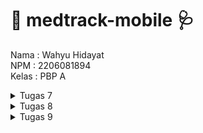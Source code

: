 # 💊 medtrack-mobile 🩺 #


Nama : Wahyu Hidayat <br>
NPM : 2206081894 <br>
Kelas : PBP A 


<details>
<summary>Tugas 7</summary>
<br>

# Tugas 7

## Contents ## 
- [Apa perbedaan utama antara stateless dan stateful widget dalam konteks pengembangan aplikasi Flutter?](#tugas-7-1) 
- [Sebutkan seluruh widget yang kamu gunakan untuk menyelesaikan tugas ini dan jelaskan fungsinya masing-masing](#tugas-7-2)
- [Jelaskan bagaimana cara kamu mengimplementasikan checklist di atas secara step-by-step](#tugas-7-3)
- [Bonus: Mengimplementasikan warna-warna yang berbeda untuk setiap tombol (Lihat Item, Tambah Item, dan Logout)](#tugas-7-4)

## <span id="tugas-7-1">Apa perbedaan utama antara stateless dan stateful widget dalam konteks pengembangan aplikasi Flutter?
Dalam Flutter, widget adalah elemen dasar antarmuka pengguna. Setiap widget adalah bagian dari deklaratif UI dan bisa jadi merupakan sebuah tombol, teks, layout, dan lain-lain. Flutter memiliki dua jenis widget utama yang menangani state: Stateless dan Stateful.

### Stateless Widget
Sebuah `StatelessWidget` adalah widget yang tidak memerlukan state. Artinya, tidak ada data yang diharapkan untuk berubah selama siklus hidup widget. Stateless widget tidak dapat di-rebuild dengan data baru karena tidak memiliki kemampuan untuk mengubah internal state mereka. Mereka di-render sekali berdasarkan informasi yang mereka terima dari konstruktor mereka dan tidak berubah sepanjang waktu.

Contoh Stateless Widget:
- Icon
- Text
- FlatButton

Karakteristik utama dari StatelessWidget:
- Tidak memiliki state internal yang bisa berubah.
- Tidak memiliki metode `setState()`.
- Dibangun sekali dan tidak di-update kecuali parent widget-nya membuat ulang widget tersebut dengan data baru.
- Lebih sederhana dan membutuhkan lebih sedikit resource dibandingkan dengan Stateful Widget.

### Stateful Widget
Sebuah `StatefulWidget` adalah widget yang bisa mengelola state. Stateful widget bisa berubah selama waktu berjalan, biasanya diakibatkan oleh event yang dilakukan oleh pengguna atau data yang berubah dari sumber eksternal. Mereka bisa di-rebuild ketika data mereka berubah menggunakan metode `setState()`, yang memicu proses build pada widget tersebut sehingga UI bisa di-update.

Contoh Stateful Widget:
- Checkbox
- Slider
- Form

Karakteristik utama dari StatefulWidget:
- Mempunyai state yang bisa berubah selama waktu aplikasi berjalan.
- Mempunyai metode `setState()` yang digunakan untuk mengubah state dan memicu proses build ulang untuk widget.
- Dapat mempertahankan state ketika di-build ulang, misalnya, selama animasi atau ketika pengguna memasukkan data ke dalam form.
- Lebih kompleks karena harus mengelola state dan siklus hidup dari state tersebut.

`StatelessWidget` sering digunakan untuk layout dan komponen statis dalam aplikasi, sementara `StatefulWidget` digunakan untuk UI yang harus merespons terhadap perubahan data atau interaksi pengguna, seperti pemasukan teks, pengguliran halaman, atau animasi.

## <span id="tugas-7-2">Sebutkan seluruh widget yang kamu gunakan untuk menyelesaikan tugas ini dan jelaskan fungsinya masing-masing.
### `main.dart`:
1. **MaterialApp**: Menyediakan kerangka dasar aplikasi yang menggunakan Material Design termasuk navigasi dan styling.

2. **Scaffold**: Struktur dasar layar yang memiliki app bar, body, dan elemen antarmuka lainnya untuk desain Material.

3. **AppBar**: Bar di bagian atas layar yang bisa berisi judul dan aksi.

4. **Text**: Menampilkan teks dengan gaya tertentu.

5. **ThemeData**: Mengatur tema visual untuk aplikasi, termasuk warna dan typography.

6. **ColorScheme**: Menetapkan skema warna untuk tema.

7. **MyHomePage**: Halaman utama yang ditampilkan ketika aplikasi dijalankan.

### `menu.dart`:

1. **MyHomePage**: Halaman awal yang menyajikan konten utama.

3. **ShopCard**: Menampilkan kartu untuk tiap item toko.

4. **GridView**: Mengatur widget dalam format grid yang dapat di-scroll.

5. **InkWell**: Membuat area di sekitar widget yang bereaksi saat disentuh.

6. **Column**: Mengatur widget dalam susunan vertikal.

7. **Padding**: Menambahkan ruang di sekeliling widget.

8. **Icon**: Menampilkan ikon.

9. **SnackBar**: Menunjukkan pesan singkat di bawah layar.

10. **ScaffoldMessenger**: Untuk menampilkan SnackBar.

11. **Material**: Widget yang mengikuti Material Design, sering digunakan bersama InkWell untuk efek visual.

## <span id="tugas-7-3">Jelaskan bagaimana cara kamu mengimplementasikan checklist di atas secara step-by-step (bukan hanya sekadar mengikuti tutorial)
1. Saya membuat _repository_ di GitHub dan direktori lokal baru bernama `medtrack-mobile`, setelah itu saya melakukan `git init` untuk menghubungkan _repository_ di GitHub dengan direktori lokal.
2. Pada direktori lokal, saya menjalankan instruksi `flutter create medtrack` untuk membentuk file flutter.
3. Buat file baru bernama `menu.dart` di direktori `lib`.
4. Pindahkan class `MyHomePage` dan `_MyHomePageState` dari `main.dart` ke `menu.dart` dan tambahkan import `import 'package:medtrack/menu.dart';` pada `main.dart`.
5. Pada `main.dart` modifikasi kode `MyHomePage(title: 'Flutter Demo Home Page')` menjadi `MyHomePage()`.
6. Ubah sifat widget halaman dari stateful menjadi stateless dengan memodifikasi semua kode di `menu.dart` sehingga isi dari `menu.dart` hanya seperti berikut:
    ```dash
    class MyHomePage extends StatelessWidget {
        MyHomePage({Key? key}) : super(key: key);

        @override
        Widget build(BuildContext context) {
            return Scaffold(
            );
        }
    }
    ```
6. Tambahkan kode berikut pada `menu.dart` untuk _define_ tipe list
    ```dart
    class ShopItem {
        final String name;
        final IconData icon;

        ShopItem(this.name, this.icon);
    }
    ```
7. Tambahkan kode berikut di bawah kode `MyHomePage({Key? key}) : super(key: key);`
    ```dart
    final List<ShopItem> items = [
        ShopItem("Lihat Item", Icons.checklist),
        ShopItem("Tambah Item", Icons.add_shopping_cart),
        ShopItem("Logout", Icons.logout),
    ];
    ```
8. Tambahkan kode berikut di dalam __Widget__ build
    ```dart
    return Scaffold(
      appBar: AppBar(
        title: const Text(
          'Medtrack',
        ),
      ),
      body: SingleChildScrollView(
        // Widget wrapper yang dapat discroll
        child: Padding(
          padding: const EdgeInsets.all(10.0), // Set padding dari halaman
          child: Column(
            // Widget untuk menampilkan children secara vertikal
            children: <Widget>[
              const Padding(
                padding: EdgeInsets.only(top: 10.0, bottom: 10.0),
                // Widget Text untuk menampilkan tulisan dengan alignment center dan style yang sesuai
                child: Text(
                  'Medtrack', // Text yang menandakan toko
                  textAlign: TextAlign.center,
                  style: TextStyle(
                    fontSize: 30,
                    fontWeight: FontWeight.bold,
                  ),
                ),
              ),
              // Grid layout
              GridView.count(
                // Container pada card kita.
                primary: true,
                padding: const EdgeInsets.all(20),
                crossAxisSpacing: 10,
                mainAxisSpacing: 10,
                crossAxisCount: 3,
                shrinkWrap: true,
                children: items.map((ShopItem item) {
                  // Iterasi untuk setiap item
                  return ShopCard(item);
                }).toList(),
              ),
            ],
          ),
        ),
      ),
    );
    ```
9. Buat _widget stateless_ baru untuk menampilkan _card_
    ```dart
    class ShopCard extends StatelessWidget {
        final ShopItem item;

        const ShopCard(this.item, {super.key}); // Constructor

        @override
        Widget build(BuildContext context) {
            return Material(
            color: Colors.indigo,
            child: InkWell(
                // Area responsive terhadap sentuhan
                onTap: () {
                // Memunculkan SnackBar ketika diklik
                ScaffoldMessenger.of(context)
                    ..hideCurrentSnackBar()
                    ..showSnackBar(SnackBar(
                        content: Text("Kamu telah menekan tombol ${item.name}!")));
                },
                child: Container(
                // Container untuk menyimpan Icon dan Text
                padding: const EdgeInsets.all(8),
                child: Center(
                    child: Column(
                    mainAxisAlignment: MainAxisAlignment.center,
                    children: [
                        Icon(
                        item.icon,
                        color: Colors.white,
                        size: 30.0,
                        ),
                        const Padding(padding: EdgeInsets.all(3)),
                        Text(
                        item.name,
                        textAlign: TextAlign.center,
                        style: const TextStyle(color: Colors.white),
                        ),
                    ],
                    ),
                ),
                ),
            ),
            );
        }
    }
    ```

## <span id="tugas-7-4">Bonus: Mengimplementasikan warna-warna yang berbeda untuk setiap tombol (Lihat Item, Tambah Item, dan Logout)
1. Modifikasi _class_ `ShopItem` untuk menambahkan properti `color`
    ```dart
    class ShopItem {
        final String name;
        final IconData icon;
        final Color color; 

        ShopItem(this.name, this.icon, this.color); 
    }
    ```
2. Perbarui list item di `MyHomePage` untuk menambahkan warna untuk setiap item menjadi berikut
    ```dart
    final List<ShopItem> items = [
      ShopItem("Lihat Item", Icons.checklist, Colors.blueGrey),
      ShopItem("Tambah Item", Icons.add_shopping_cart, Colors.amber),
      ShopItem("Logout", Icons.logout, Colors.red),
    ];
    ```
    Sehingga tampilannya menjadi seperti ini:

    ![bonus-screenshot](https://github.com/wahyuhiddayat/medtrack-mobile/blob/main/images/bonus-7-screenshot.png)

3. Ganti kode `color: Colors.indigo,` pada widget _build_ di _class_ `ShopCard` menjadi `color: item.color,` agar menggunakan warna dari tiap item. 
</details>

<details>
<summary>Tugas 8</summary>

# Tugas 8

## Contents ## 
- [Jelaskan perbedaan antara `Navigator.push()` dan `Navigator.pushReplacement()`, disertai dengan contoh mengenai penggunaan kedua metode tersebut yang tepat!](#tugas-8-1) 
- [Jelaskan masing-masing layout widget pada Flutter dan konteks penggunaannya masing-masing!](#tugas-8-2)
- [Sebutkan apa saja elemen input pada form yang kamu pakai pada tugas kali ini dan jelaskan mengapa kamu menggunakan elemen input tersebut!](#tugas-8-3)
- [Bagaimana penerapan clean architecture pada aplikasi Flutter?](#tugas-8-4)
- [Jelaskan bagaimana cara kamu mengimplementasikan checklist di atas secara step-by-step! (bukan hanya sekadar mengikuti tutorial)](#tugas-8-5)
- [Bonus](#tugas-8-6)

## <span id="tugas-8-1">Jelaskan perbedaan antara Navigator.push() dan Navigator.pushReplacement(), disertai dengan contoh mengenai penggunaan kedua metode tersebut yang tepat!
### Navigator.push()
Navigator.push() digunakan untuk mendorong (push) halaman baru ke tumpukan navigasi. Hal ini berarti halaman baru ditambahkan ke atas tumpukan, dan pengguna dapat kembali ke halaman sebelumnya dengan menggunakan tombol kembali. Contoh penggunaannya adalah ketika aplikasi membuka detail produk dari daftar produk. Setelah melihat detail, pengguna dapat kembali ke daftar dengan menekan tombol kembali.

Contoh:
```dart
  if (item.name == "Tambah Produk") {
      Navigator.push(context,
          MaterialPageRoute(builder: (context) => const ShopFormPage()));
  }
```
### Navigator.pushReplacement()
Navigator.pushReplacement() digunakan untuk menggantikan halaman saat ini dengan halaman baru dalam tumpukan. Halaman saat ini dihapus, dan pengguna tidak akan dapat kembali ke halaman tersebut dengan tombol kembali. Contoh penggunaan metode ini adalah pada layar login yang beralih ke layar beranda setelah login berhasil. Tidak diinginkan bagi pengguna untuk kembali ke layar login dengan menekan tombol kembali setelah mereka sudah masuk.

Contoh:
```dart
  onTap: () {
        Navigator.pushReplacement(
        context,
        MaterialPageRoute(
            builder: (context) => MyHomePage(),
        ));
    },
```


## <span id="tugas-8-2">Jelaskan masing-masing layout widget pada Flutter dan konteks penggunaannya masing-masing!
1. **Container**: Widget yang digunakan untuk mengatur dekorasi, dimensi, dan posisi child widget-nya. Container dapat digunakan untuk memberi padding, margin, border, atau background color pada sebuah widget, serta untuk melakukan transformasi seperti rotasi atau skala.

2. **Row dan Column**: Widget ini digunakan untuk membuat layout linear secara horizontal (Row) atau vertikal (Column). Keduanya sering digunakan untuk menyusun serangkaian widget secara sejajar, seperti tombol dalam baris atau teks dan gambar dalam kolom.

3. **Stack**: Memungkinkan widget ditumpuk atas satu sama lain. Stack berguna untuk membuat layout di mana widget menumpuk atau menimpa, seperti badge pada ikon atau posisi absolut dalam layar.

4. **GridView**: Digunakan untuk membuat layout dalam bentuk grid. GridView sangat berguna untuk menampilkan data dalam bentuk kotak-kotak atau daftar yang scrollable, seperti galeri foto atau grid menu.

5. **ListView**: Widget yang membuat daftar scrollable. ListView cocok untuk menampilkan daftar item yang panjang dan dapat di-scroll, seperti daftar email, feed berita, atau pengaturan.

6. **Flex dan Expanded**: Flex digunakan untuk membuat layout yang fleksibel, dengan memungkinkan child widget menyesuaikan ukurannya. Expanded digunakan dalam Row atau Column untuk mengontrol bagian ruang yang diambil oleh child widget relatif terhadap widget lain di Row atau Column yang sama.

7. **Wrap**: Mirip dengan Row dan Column, tetapi Wrap akan secara otomatis memindahkan ke baris atau kolom berikutnya jika tidak ada ruang cukup. Ini sangat berguna untuk layout yang responsif, di mana ukuran layar atau orientasi dapat berubah.

8. **Padding**: Widget yang memberikan ruang kosong di sekitar child widget-nya. Padding digunakan untuk memberi jarak antara widget atau antara widget dengan batas layar.

9. **Align dan Center**: Align digunakan untuk mengatur posisi child widget di dalam parent-nya, sedangkan Center, yang merupakan subclass dari Align, digunakan untuk menengahkan widget.

10. **ConstrainedBox dan SizedBox**: Keduanya digunakan untuk memberikan batasan pada dimensi sebuah widget. ConstrainedBox memberikan batas minimum dan maksimum, sedangkan SizedBox memberikan dimensi tetap.

## <span id="tugas-8-3">Sebutkan apa saja elemen input pada form yang kamu pakai pada tugas kali ini dan jelaskan mengapa kamu menggunakan elemen input tersebut!
1. **TextFormField untuk Nama Produk (`_name`)**: Elemen ini digunakan untuk mengumpulkan informasi tentang nama produk. Penggunaan `TextFormField` memungkinkan pengguna untuk memasukkan teks, yang penting untuk mengidentifikasi produk secara unik.

2. **TextFormField untuk Harga Produk (`_price`)**: Ini digunakan untuk memasukkan harga produk. Menggunakan `TextFormField` dengan validasi untuk memastikan input adalah angka, sangat penting untuk informasi harga dalam konteks inventaris atau aplikasi jual beli.

3. **TextFormField untuk Kategori Produk (`_category`)**: Elemen ini memungkinkan pengguna untuk menentukan kategori produk, yang dapat membantu dalam mengklasifikasikan dan menyortir produk. Input teks bebas memberi fleksibilitas kepada pengguna untuk mendefinisikan kategori.

4. **TextFormField untuk Jumlah/Quantity Produk (`_amount`)**: Digunakan untuk memasukkan jumlah atau stok produk. Seperti harga, input ini harus berupa angka, yang menunjukkan jumlah unit produk yang tersedia atau dibutuhkan.

5. **TextFormField untuk Deskripsi Produk (`_description`)**: Ini memberikan ruang bagi pengguna untuk menulis deskripsi lebih lanjut tentang produk. Deskripsi membantu dalam memberikan informasi tambahan tentang produk, seperti spesifikasi, kegunaan, atau informasi lain yang relevan.

Pemilihan `TextFormField` untuk semua input ini didasarkan pada kebutuhan untuk mengumpulkan informasi tekstual dari pengguna, dengan kemampuan untuk menambahkan validasi input yang spesifik (misalnya memastikan harga dan jumlah adalah numerik) dan memudahkan interaksi pengguna dengan form. Penggunaan `TextFormField` juga memudahkan implementasi fitur seperti auto-complete, validasi input, dan manajemen state form.

## <span id="tugas-8-4">Bagaimana penerapan clean architecture pada aplikasi Flutter?
Clean architecture pada aplikasi Flutter melibatkan pemisahan kode ke dalam berbagai lapisan dengan tanggung jawab spesifik. Ini meliputi:

- **Presentation Layer**: Menyertakan kode UI dan logic yang mengontrol tampilan layar, termasuk widgets dan screens.
- **Business Logic Layer (BLL) atau Domain Layer**: Berisi business rules dan logic aplikasi, biasanya berupa plain Dart classes.
- **Data Layer**: Mengurus interaksi dengan sumber data eksternal seperti database atau API, termasuk repositories dan data sources.

Penggunaan Dependency Injection (DI) memudahkan manajemen dependencies dan pengujian. Abstraksi dan interfaces digunakan untuk memisahkan komunikasi antar lapisan. Pengujian dilakukan secara terpisah untuk setiap lapisan. Manajemen state yang efektif penting, dengan pilihan seperti `BLoC`, `Redux`, atau `Provider`. Implementasi clean architecture memudahkan dalam pemeliharaan dan pengembangan aplikasi.

## <span id="tugas-8-5">Jelaskan bagaimana cara kamu mengimplementasikan checklist di atas secara step-by-step! (bukan hanya sekadar mengikuti tutorial)

### Membuat minimal satu halaman baru pada aplikasi, yaitu halaman formulir tambah item baru dan divalidasi
1. Buat _file_ baru bernama `medtrack_form.dart` di direktori `lib`.
2. Buat _stateful widget_ bernama `ShopFormPage`
3. Tambahkan variabel untuk input yang dibutuhkan dan variabel baru bernama `_formKey` pada atribut key milik widget `Form`. 
  ```dart
  class _ShopFormPageState extends State<ShopFormPage> {
    final _formKey = GlobalKey<FormState>();
    String _name = "";
    int _amount = 0;
    String _description = "";
    int _price = 0;
    String _category = "";
    ...
  ```
4. Buat `Form` di dalam _widget_ dan tambahkan validasi untuk semua elemen input.
  ```dart
              // Name
              Padding(
                padding: const EdgeInsets.all(8.0),
                child: TextFormField(
                  decoration: InputDecoration(
                    hintText: "Name",
                    labelText: "Name",
                    border: OutlineInputBorder(
                      borderRadius: BorderRadius.circular(5.0),
                    ),
                  ),
                  onChanged: (String? value) {
                    setState(() {
                      _name = value!;
                    });
                  },
                  validator: (String? value) {
                    if (value == null || value.isEmpty) {
                      return "Name cannot be empty!";
                    }
                    return null;
                  },
                ),
              ),

              // Price
              Padding(
                padding: const EdgeInsets.all(8.0),
                child: TextFormField(
                  decoration: InputDecoration(
                    hintText: "Price",
                    labelText: "Price",
                    border: OutlineInputBorder(
                      borderRadius: BorderRadius.circular(5.0),
                    ),
                  ),
                  onChanged: (String? value) {
                    setState(() {
                      _price = int.tryParse(value!) ?? 0;
                    });
                  },
                  validator: (String? value) {
                    if (value == null || value.isEmpty) {
                      return "Price cannot be empty!";
                    }
                    if (int.tryParse(value) == null) {
                      return "Price must be a number!";
                    }
                    return null;
                  },
                ),
              ),

              // Category
              Padding(
                padding: const EdgeInsets.all(8.0),
                child: TextFormField(
                  decoration: InputDecoration(
                    hintText: "Category",
                    labelText: "Category",
                    border: OutlineInputBorder(
                      borderRadius: BorderRadius.circular(5.0),
                    ),
                  ),
                  onChanged: (String? value) {
                    setState(() {
                      _category = value!;
                    });
                  },
                  validator: (String? value) {
                    if (value == null || value.isEmpty) {
                      return "Category cannot be empty!";
                    }
                    return null;
                  },
                ),
              ),

              // Quantity (Amount)
              Padding(
                padding: const EdgeInsets.all(8.0),
                child: TextFormField(
                  decoration: InputDecoration(
                    hintText: "Quantity",
                    labelText: "Quantity",
                    border: OutlineInputBorder(
                      borderRadius: BorderRadius.circular(5.0),
                    ),
                  ),
                  onChanged: (String? value) {
                    setState(() {
                      _amount = int.tryParse(value!) ?? 0;
                    });
                  },
                  validator: (String? value) {
                    if (value == null || value.isEmpty) {
                      return "Quantity cannot be empty!";
                    }
                    if (int.tryParse(value) == null) {
                      return "Quantity must be a number!";
                    }
                    return null;
                  },
                ),
              ),

              // Description
              Padding(
                padding: const EdgeInsets.all(8.0),
                child: TextFormField(
                  decoration: InputDecoration(
                    hintText: "Description",
                    labelText: "Description",
                    border: OutlineInputBorder(
                      borderRadius: BorderRadius.circular(5.0),
                    ),
                  ),
                  onChanged: (String? value) {
                    setState(() {
                      _description = value!;
                    });
                  },
                  validator: (String? value) {
                    if (value == null || value.isEmpty) {
                      return "Description cannot be empty!";
                    }
                    return null;
                  },
                ),
              ),
  ```
5. Buat tombol `Save`

### Mengarahkan pengguna ke halaman form tambah item baru ketika menekan tombol `Tambah Item` pada halaman utama.
1. Import `medtrack_form.dart` pada file `menu.dart`
  ```dart
  import 'package:medtrack/medtrack_form.dart'; 
  ```
2. Tambahkan kode berikut pada _widget_ `ShopItem` di bawah kode `ScaffoldMessenger` yang menampilkan _snackbar_
  ```dart
  if (item.name == "Tambah Item") {
    Navigator.push(context,
      MaterialPageRoute(builder: (context) => const ShopFormPage()));
  }
  ```

### Memunculkan data sesuai isi dari formulir yang diisi dalam sebuah pop-up setelah menekan tombol Save pada halaman formulir tambah item baru.
Tambahkan fungsi `showDialog()` pada bagian `onPressed()` dan munculkan _widget_ `AlertDialog` pada fungsi tersebut. Kemudian, tambahkan juga fungsi untuk reset form.
```dart
              Align(
                alignment: Alignment.bottomCenter,
                child: Padding(
                  padding: const EdgeInsets.all(8.0),
                  child: ElevatedButton(
                    style: ButtonStyle(
                      backgroundColor: MaterialStateProperty.all(Colors.indigo),
                    ),
                    onPressed: () {
                      if (_formKey.currentState!.validate()) {
                        showDialog(
                          context: context,
                          builder: (context) {
                            return AlertDialog(
                              title: const Text('Item berhasil tersimpan'),
                              content: SingleChildScrollView(
                                child: Column(
                                  crossAxisAlignment: CrossAxisAlignment.start,
                                  children: [
                                    Text('Name: $_name'),
                                    Text('Price: $_price'),
                                    Text('Category: $_category'),
                                    Text('Amount: $_amount'),
                                    Text('Description: $_description'),
                                  ],
                                ),
                              ),
                              actions: [
                                TextButton(
                                  child: const Text('OK'),
                                  onPressed: () {
                                    Navigator.pop(context);
                                  },
                                ),
                              ],
                            );
                          },
                        );
                        _formKey.currentState!.reset();
                      }
                    },
                  ...
```

### Membuat sebuah drawer pada aplikasi
1. Buat subdirektori baru di dalam direktori `lib` bernama `widgets` lalu buat file bernama `left_drawer.dart` untuk menambahkan kode _drawer_.
2. Import halaman yang ingin dituju untuk navigasi yaitu `MyHomePage` dan `ShopFormPage`.
3. Tambahka _routing_ untuk halaman-halaman yang di-_import_.
4. Hias _drawer_.
4. Masukkan _drawer_ ke `menu.dart` untuk menampilkan _drawer_ di sana.
  ```dart
  import 'package:medtrack/widgets/left_drawer.dart'; // Impor drawer widget

  ...
  @override
  Widget build(BuildContext context) {
    return Scaffold(
      appBar: AppBar(
        title: const Text(
          'Medtrack',
        ),
      ),
      drawer:
          const LeftDrawer(), // Masukkan drawer sebagai parameter nilai drawer dari widget Scaffold
  ...
  ```
5. Lakukan _refactoring file_.

## <span id="tugas-8-6">Bonus

### Membuat sebuah halaman baru, yaitu halaman daftar item yang sudah dibuat dengan isi halamannya adalah setiap data item yang sudah pernah dibuat.
1. Membuat halaman baru bernama `medtrack_data.dart`
2. Buat class `Item`
  ```dart
  class Item {
    final String name;
    final int price;
    final String category;
    final int amount;
    final String description;

    Item(
        {required this.name,
        required this.price,
        required this.category,
        required this.amount,
        required this.description});
  }
  ```
3. Buat _widget_ `ItemListPage`
  ```dart
  class ItemListPage extends StatelessWidget {
    final List<Item> items;

    const ItemListPage({Key? key, required this.items}) : super(key: key);

    @override
    Widget build(BuildContext context) {
      return Scaffold(
        appBar: AppBar(
          title: const Text('Daftar Item'),
          backgroundColor: Colors.blueGrey,
        ),
        body: ListView.builder(
          itemCount: items.length,
          itemBuilder: (context, index) {
            final item = items[index];
            return ListTile(
              title: Text(item.name),
              subtitle: Text(
                  'Price: ${item.price}, Category: ${item.category}, Amount: ${item.amount}'),
            );
          },
        ),
      );
    }
  }
  ```
3. Buat global list untuk menyimpan semua item dengan cara berikut:
  ```dart
  List<Item> items = [];
  ```
4. Tambahkan item yang berhasil dibuat ke global list
  ```dart
                      // Buat instance Item baru
                        Item newItem = Item(
                          name: _name,
                          price: _price,
                          category: _category,
                          amount: _amount,
                          description: _description,
                        );

                        // Tambahkan ke global item list
                        items.add(newItem);
  ```
5. Import `medtrack_data.dart` pada file dimana _widget_ `ShopFormPage` berada dan juga di `menu.dart`.
6. Tambahkan kode berikut di `menu.dart` untuk navigasi.
  ```dart
  if (item.name == "Lihat Item") {
    Navigator.push(
      context,
      MaterialPageRoute(
      builder: (context) => ItemListPage(items: items)));
    }
  ```

### Mengarahkan pengguna ke halaman tersebut jika menekan tombol Lihat Item pada halaman utama atau drawer.
1. Import `medtrack_data.dart` di `left_drawer.dart` dengan cara menambahkan kode `import 'package:medtrack/widgets/medtrack_data.dart';`
2. Tambahkan kode berikut di `left_drawer.dart` untuk routing dan navigasi
  ```dart
  ListTile(
            leading: const Icon(Icons.add_shopping_cart),
            title: const Text('Lihat Item'),
            onTap: () {
              Navigator.push(
                context,
                MaterialPageRoute(
                  builder: (context) => ItemListPage(items: items),
                ),
              );
            },
          ),
  ...
  ```
</details>

<details>
<summary>Tugas 9</summary>
<br>

# Tugas 9

## Contents ## 
- [Apakah bisa kita melakukan pengambilan data JSON tanpa membuat model terlebih dahulu? Jika iya, apakah hal tersebut lebih baik daripada membuat model sebelum melakukan pengambilan data JSON?](#tugas-9-1) 
- [Jelaskan fungsi dari CookieRequest dan jelaskan mengapa instance CookieRequest perlu untuk dibagikan ke semua komponen di aplikasi Flutter](#tugas-9-2)
- [Jelaskan mekanisme pengambilan data dari JSON hingga dapat ditampilkan pada Flutter](#tugas-9-3)
- [Jelaskan mekanisme autentikasi dari input data akun pada Flutter ke Django hingga selesainya proses autentikasi oleh Django dan tampilnya menu pada Flutter](#tugas-9-4)
- [Sebutkan seluruh widget yang kamu pakai pada tugas ini dan jelaskan fungsinya masing-masing](#tugas-9-5)
- [Jelaskan bagaimana cara kamu mengimplementasikan checklist di atas secara step-by-step! (bukan hanya sekadar mengikuti tutorial)](#tugas-9-6)

## <span id="tugas-9-1">Apakah bisa kita melakukan pengambilan data JSON tanpa membuat model terlebih dahulu? Jika iya, apakah hal tersebut lebih baik daripada membuat model sebelum melakukan pengambilan data JSON?
Dalam integrasi Flutter dengan Django, memungkinkan untuk melakukan pengambilan data JSON tanpa membuat model terlebih dahulu. Hal ini dapat terjadi dalam dua skenario:

1. **Menggunakan Django REST Framework Tanpa Model:** Bisa dibuat sebuah API dengan Django REST Framework yang mengembalikan data JSON yang dikustomisasi tanpa harus bergantung pada model database Django. Ini dapat dilakukan dengan menggunakan `APIView` atau `@api_view` decorator dan kemudian mengembalikan Response dengan data yang diinginkan. Skenario ini umumnya digunakan ketika data yang dikembalikan tidak berasal dari database Django atau ketika struktur data sangat dinamis.

2. **Mengakses Data JSON Langsung di Flutter:** Di sisi Flutter, dapat dikirim permintaan HTTP ke sumber data apapun yang mengembalikan JSON, tidak hanya ke API Django. Dapat digunakan paket seperti `http` untuk mengirim permintaan dan kemudian mem-parsing respons JSON secara manual atau menggunakan paket seperti `json_serializable` untuk memudahkan parsing.

### Perbandingan dengan Membuat Model

- **Kelebihan Tanpa Model:**
  - **Fleksibilitas:** Memberikan fleksibilitas lebih untuk skenario di mana struktur data berubah-ubah atau tidak terikat dengan struktur database.
  - **Simplicity:** Lebih sederhana untuk kasus penggunaan yang tidak memerlukan interaksi dengan database atau ketika data berasal dari sumber eksternal.
  
- **Kekurangan Tanpa Model:**
  - **Kurangnya Struktur:** Tanpa model, hilang keuntungan struktur dan validasi yang diberikan oleh model Django. Ini dapat membuat pengelolaan data lebih rumit, terutama untuk data yang kompleks.
  - **Risiko Kesalahan Parsing:** Lebih rentan terhadap kesalahan parsing JSON, terutama jika struktur JSON berubah.
  - **Kehilangan Fitur ORM:** Tidak bisa memanfaatkan fitur ORM (Object-Relational Mapping) yang kuat dari Django, yang sangat berguna untuk query database yang kompleks.

### Kesimpulan

Pemilihan antara menggunakan model atau tidak bergantung pada kasus penggunaan spesifik. Jika data bersifat dinamis, tidak terstruktur, atau berasal dari sumber eksternal, maka mengambil JSON langsung mungkin lebih masuk akal. Namun, jika berinteraksi dengan data yang lebih terstruktur dan secara konsisten disimpan dalam database, maka menggunakan model Django dan memanfaatkan fitur ORM akan memberikan banyak keuntungan, termasuk kemudahan pemeliharaan, keamanan, dan skalabilitas.

## <span id="tugas-9-2">Jelaskan fungsi dari CookieRequest dan jelaskan mengapa instance CookieRequest perlu untuk dibagikan ke semua komponen di aplikasi Flutter
`CookieRequest` di Flutter berfungsi untuk mengelola cookie dalam permintaan HTTP. Fungsinya penting untuk memastikan bahwa cookie, yang sering digunakan untuk informasi sesi dan autentikasi pengguna, dikirimkan bersama setiap permintaan ke server.

Alasan utama untuk membagikan instance `CookieRequest` ke seluruh komponen aplikasi adalah:

1. **Konsistensi Sesi Pengguna:** Memungkinkan manajemen sesi pengguna yang seragam di seluruh aplikasi.
2. **Efisiensi Pengembangan:** Mengurangi duplikasi kode dan mempercepat proses pengembangan.
3. **Keamanan:** Menyediakan pengelolaan keamanan cookie yang terpusat dan konsisten.
4. **Pengelolaan State Aplikasi:** Memastikan konsistensi dalam pengelolaan state yang bergantung pada cookie di aplikasi.

`CookieRequest` memastikan pengelolaan cookie yang efisien dan aman, yang krusial untuk autentikasi pengguna dan konsistensi state di seluruh aplikasi Flutter.

## <span id="tugas-9-3">Jelaskan mekanisme pengambilan data dari JSON hingga dapat ditampilkan pada Flutter
Mekanisme pengambilan data dari JSON hingga ditampilkan pada Flutter melibatkan beberapa langkah utama:

1. **Melakukan Permintaan HTTP:**
   - Flutter menggunakan paket seperti `http` untuk mengirim permintaan HTTP ke server atau API yang menyediakan data dalam format JSON.
   - Contoh: `http.get('url_api')` digunakan untuk mengirim permintaan GET ke URL yang ditentukan.

2. **Menerima Respons dan Parsing JSON:**
   - Setelah permintaan HTTP terkirim, server/API mengirim balik respons yang biasanya dalam format JSON.
   - Flutter kemudian mem-parsing data JSON tersebut menggunakan fungsi bawaan seperti `jsonDecode()` dari library `dart:convert`.

3. **Konversi Data JSON ke Objek Dart:**
   - Data JSON yang sudah di-parsing kemudian dikonversi menjadi objek Dart. Hal ini bisa dilakukan secara manual dengan menetapkan setiap nilai dari JSON ke properti objek Dart.
   - Alternatif lain, bisa menggunakan paket seperti `json_serializable` untuk mengotomatisasi proses ini.

4. **Menyimpan Data ke State:**
   - Data yang telah dikonversi ke objek Dart kemudian disimpan dalam state aplikasi. Ini bisa dilakukan menggunakan state management seperti `setState`, `Provider`, atau solusi state management lainnya.

5. **Menampilkan Data pada UI:**
   - Terakhir, data yang disimpan di state digunakan untuk membangun widget dan ditampilkan pada UI.
   - Flutter memungkinkan pembuatan berbagai jenis widget yang dapat menampilkan data, seperti `Text`, `ListView`, dan lainnya, yang mengambil data dari state yang telah disimpan.

## <span id="tugas-9-4">Jelaskan mekanisme autentikasi dari input data akun pada Flutter ke Django hingga selesainya proses autentikasi oleh Django dan tampilnya menu pada Flutter
1. **Pengumpulan Data Pengguna di Flutter:**
   - Di Flutter, sebuah form digunakan untuk mengumpulkan informasi pengguna, seperti username dan password.
   - Pengguna mengisi form tersebut dan menekan tombol submit.

2. **Pengiriman Data ke Server Django:**
   - Setelah pengguna menekan tombol submit, Flutter mengirimkan data tersebut ke server Django menggunakan permintaan HTTP (biasanya POST).
   - Flutter menggunakan paket seperti `http` untuk membuat permintaan HTTP.

3. **Penerimaan dan Proses Autentikasi di Django:**
   - Server Django menerima data tersebut di endpoint yang sesuai.
   - Django menggunakan sistem autentikasi bawaan atau framework seperti Django REST framework untuk memproses data tersebut.
   - Django memverifikasi kredensial pengguna (biasanya melalui database) dan menentukan apakah kredensial tersebut valid.

4. **Pengiriman Respons dari Django ke Flutter:**
   - Jika kredensial valid, Django mengirimkan respons sukses ke Flutter, yang mungkin termasuk token (seperti JWT) untuk sesi yang autentikasi.
   - Jika kredensial tidak valid, Django mengirimkan pesan kesalahan.

5. **Pengolahan Respons di Flutter dan Navigasi:**
   - Flutter menerima respons dari Django dan memprosesnya.
   - Jika autentikasi berhasil, Flutter bisa menyimpan token dalam penyimpanan lokal dan menavigasikan pengguna ke menu utama atau dashboard.
   - Jika autentikasi gagal, Flutter menampilkan pesan kesalahan.

6. **Menampilkan Menu atau Dashboard:**
   - Setelah pengguna berhasil diautentikasi, aplikasi Flutter menampilkan menu utama atau dashboard.
   - Menu ini bisa berisi berbagai opsi yang tersedia bagi pengguna, termasuk kemampuan untuk mengakses data yang terproteksi berdasarkan token autentikasi.

7. **Manajemen Sesi:**
   - Flutter menggunakan token yang diterima dari Django untuk setiap permintaan terautentikasi selanjutnya ke server.
   - Token ini digunakan untuk memvalidasi sesi pengguna saat melakukan permintaan ke server Django.

Contoh Alur Kerja Sederhana:

- Flutter:
  - Form login yang mengumpulkan username dan password.
  - Pengiriman data ke API Django menggunakan `http.post`.

- Django:
  - Endpoint API yang menerima data login.
  - Proses verifikasi data dan pengiriman respons, termasuk token jika sukses.

- Flutter:
  - Menerima respons dan parsing token.
  - Menyimpan token dan menampilkan halaman menu jika login berhasil.

Proses ini memastikan bahwa hanya pengguna yang terverifikasi yang dapat mengakses fitur tertentu dari aplikasi, menjaga keamanan dan integritas data aplikasi.

## <span id="tugas-9-5">Sebutkan seluruh widget yang kamu pakai pada tugas ini dan jelaskan fungsinya masing-masing
### `product_detail_page.dart`
  1. **Scaffold:** Membangun struktur dasar halaman, termasuk AppBar dan area konten.
  2. **AppBar:** Menampilkan bar judul di bagian atas layar.
  3. **Padding:** Memberi padding di sekitar konten untuk menjaga tata letak yang rapi.
  4. **Column:** Mengatur anak-anaknya secara vertikal.
  5. **Text:** Menampilkan teks, seperti nama, harga, dan deskripsi produk.
  6. **SizedBox:** Membuat jarak vertikal antar elemen.
  7. **ElevatedButton:** Menyediakan tombol yang, ketika ditekan, memicu aksi (navigasi kembali).

### list_product.dart
  1. **Scaffold:** Menyediakan struktur dasar untuk halaman aplikasi, termasuk AppBar, Drawer, dan Body.
  2. **AppBar:** Menampilkan bar judul di bagian atas halaman.
  3. **LeftDrawer:** Widget kustom (presumably, sebuah menu drawer) yang ditambahkan ke Scaffold untuk navigasi.
  4. **FutureBuilder:** Mengelola state dari operasi asinkron (fetching produk) dan membangun UI berdasarkan hasilnya.
  5. **Center:** Menengahkan widget anaknya, digunakan di sini untuk CircularProgressIndicator.
  6. **CircularProgressIndicator:** Menampilkan indikator loading saat data sedang di-fetch.
  7. **Column:** Menata widget anak secara vertikal, digunakan di sini untuk menampilkan pesan "Tidak ada data produk."
  8. **Text:** Menampilkan teks pada UI.
  9. **SizedBox:** Menyediakan ruang kosong vertikal antar widget.
  10. **ListView.builder:** Membangun daftar yang dapat di-scroll berisi elemen yang dibangun dinamis.
  11. **InkWell:** Menambahkan efek visual pada ketukan dan mengelola aksi ketika item dalam daftar diketuk.
  12. **Container:** Menyediakan kotak untuk menempatkan widget anak lainnya, dengan margin dan padding.
  13. **Column (dalam Container):** Menata beberapa widget anak secara vertikal, digunakan untuk menampilkan nama, harga, dan deskripsi produk.

### login.dart
1. **MaterialApp:** Widget ini digunakan sebagai root aplikasi Flutter dan menyediakan beberapa fungsi dasar seperti theming dan navigasi.
2. **Scaffold:** Menyediakan kerangka dasar untuk setiap halaman aplikasi, termasuk AppBar, Body, dan elemen-elemen UI lainnya.
3. **AppBar:** Menampilkan judul aplikasi di bagian atas layar.
4. **Container:** Memberikan sebuah box untuk menempatkan berbagai widget anaknya, dengan padding yang diberikan.
5. **Column:** Mengatur widget anaknya secara vertikal.
6. **TextField:** Memungkinkan pengguna memasukkan teks. Digunakan di sini untuk input username dan password.
7. **SizedBox:** Membuat ruang vertikal antara widget untuk tata letak yang lebih baik.
8. **ElevatedButton:** Menyediakan tombol yang, ketika ditekan, menjalankan fungsi tertentu. Di sini, digunakan untuk memproses login.
9. **AlertDialog:** Menampilkan dialog kepada pengguna. Digunakan untuk menunjukkan pesan kesalahan jika login gagal.
10. **TextButton:** Tombol dengan teks, digunakan di dalam AlertDialog.
11. **SnackBar:** Menampilkan pesan singkat di bagian bawah layar. Di sini, digunakan untuk menampilkan pesan sukses login.
12. **Navigator:** Mengelola stack halaman untuk navigasi. Digunakan untuk beralih ke halaman berikutnya setelah login berhasil.
13. **ScaffoldMessenger:** Digunakan untuk menampilkan SnackBar.

## <span id="tugas-9-6">Jelaskan bagaimana cara kamu mengimplementasikan checklist di atas secara step-by-step! (bukan hanya sekadar mengikuti tutorial)

### Membuat halaman login pada proyek tugas Flutter
  1. Buat file baru bernama `login.dart` di folder `screens`
  2. Isi file tersebut dengan kode ini:
    ```dart
    
    ```
  3. Modifikasi `main.dart` dengan mengubah `home: MyHomePage()` menjadi `home: LoginPage()`

### Mengintegrasikan sistem autentikasi Django dengan proyek tugas Flutter
  1. Setup autentikasi pada Django untuk flutter dengan membuat `django-app` bernama `authentication` 
    ```bash
    python3 manage.py startapp authentication
    ```
  2. Menambahkan `'authentication',` ke `INSTALLED_APPS` di `settings.py` yang project.
  3. Instal _library_ dengan _prompt_ `pip install django-cors-headers` lalu tambahkan juga `corsheaders` ke `INSTALLED_APPS` di `settings.py` yang project. Setelah itu, tambahkan `corsheaders.middleware.CorsMiddleware` ke `MIDDLEWARE` yang juga ada di `settings.py`
  4. Tambahkan variabel di `settings.py`
    ```bash
    CORS_ALLOW_ALL_ORIGINS = True
    CORS_ALLOW_CREDENTIALS = True
    CSRF_COOKIE_SECURE = True
    SESSION_COOKIE_SECURE = True
    CSRF_COOKIE_SAMESITE = 'None'
    SESSION_COOKIE_SAMESITE = 'None'
    ```
  5. Setelah itu saya menambahkan _method_ ini di `authentication/views.py` 
    ```python
    from django.shortcuts import render
    from django.contrib.auth import authenticate, login as auth_login
    from django.http import JsonResponse
    from django.views.decorators.csrf import csrf_exempt

    @csrf_exempt
    def login(request):
        username = request.POST['username']
        password = request.POST['password']
        user = authenticate(username=username, password=password)
        if user is not None:
            if user.is_active:
                auth_login(request, user)
                # Status login sukses.
                return JsonResponse({
                    "username": user.username,
                    "status": True,
                    "message": "Login sukses!"
                    # Tambahkan data lainnya jika ingin mengirim data ke Flutter.
                }, status=200)
            else:
                return JsonResponse({
                    "status": False,
                    "message": "Login gagal, akun dinonaktifkan."
                }, status=401)

        else:
            return JsonResponse({
                "status": False,
                "message": "Login gagal, periksa kembali email atau kata sandi."
            }, status=401)
    ```
  6. Buat file baru bernama `views.py` di `authentication` lalu tambahkan kode berikut
    ```python
    from django.urls import path
    from authentication.views import login

    app_name = 'authentication'

    urlpatterns = [
        path('login/', login, name='login'),
    ]
    ```
  7. Tambahkan `path('auth/', include('authentication.urls')),` pada `urls.py` di `medtrack`.
  8. Instal _package_ 
  9. Ubah isi `main.dart` menjadi berikut
    ```dart
    import 'package:flutter/material.dart';
    import 'package:medtrack/screens/menu.dart';
    import 'package:pbp_django_auth/pbp_django_auth.dart';
    import 'package:provider/provider.dart';

    void main() {
      runApp(const MyApp());
    }

    class MyApp extends StatelessWidget {
      const MyApp({Key? key}) : super(key: key);

      @override
      Widget build(BuildContext context) {
        return Provider(
          create: (_) {
            CookieRequest request = CookieRequest();
            return request;
          },
          child: MaterialApp(
            title: 'Flutter App',
            theme: ThemeData(
              colorScheme: ColorScheme.fromSeed(seedColor: Colors.indigo),
              useMaterial3: true,
            ),
            home: MyHomePage(),
          ),
        );
      }
    }
    ```

### Membuat model kustom sesuai dengan proyek aplikasi Django
  1. Buka _endpoint_ JSON dengan melalui `http://localhost:8000/json/` setelah itu copy data nya dan buka web __Quicktype__ lalu copy paste data dari JSOn dan juga sesuaikan beberapa hal seperti _source type_, _language_, dan _setup name_.
  2. Buat `lib/models/product.dart` laly copy paste kode yang dihasilkan oleh __Quickpoint__ tadi.

### Membuat halaman yang berisi daftar semua item yang terdapat pada endpoint JSON di Django yang telah kamu deploy
  1. Instal _package_ HTTP
  2. Menambahkan potongan kode berikut di `AndroidManifest.xml` pada direktori `android`
    ```xml
    </application>
    <!-- Required to fetch data from the Internet. -->
    <uses-permission android:name="android.permission.INTERNET" />
    ```
  3. Buat file `list_item.dart` pada direktori `lib/screens` untuk menampilkan data dari JSON yang ada di Django.
    ```dart
    import 'package:flutter/material.dart';
    import 'package:http/http.dart' as http;
    import 'dart:convert';
    import 'package:medtrack/models/product.dart';
    import 'package:medtrack/widgets/left_drawer.dart';

    class ProductPage extends StatefulWidget {
      const ProductPage({Key? key}) : super(key: key);

      @override
      _ProductPageState createState() => _ProductPageState();
    }

    class _ProductPageState extends State<ProductPage> {
      Future<List<Product>> fetchProduct() async {
        var url = Uri.parse('http://127.0.0.1:8000/json/');
        var response = await http.get(
          url,
          headers: {"Content-Type": "application/json"},
        );

        // melakukan decode response menjadi bentuk json
        var data = jsonDecode(utf8.decode(response.bodyBytes));

        // melakukan konversi data json menjadi object Product
        List<Product> list_product = [];
        for (var d in data) {
          if (d != null) {
            list_product.add(Product.fromJson(d));
          }
        }
        return list_product;
      }

      @override
      Widget build(BuildContext context) {
        return Scaffold(
            appBar: AppBar(
              title: const Text('Product'),
            ),
            drawer: const LeftDrawer(),
            body: FutureBuilder(
                future: fetchProduct(),
                builder: (context, AsyncSnapshot snapshot) {
                  if (snapshot.data == null) {
                    return const Center(child: CircularProgressIndicator());
                  } else {
                    if (!snapshot.hasData) {
                      return const Column(
                        children: [
                          Text(
                            "Tidak ada data produk.",
                            style:
                                TextStyle(color: Color(0xff59A5D8), fontSize: 20),
                          ),
                          SizedBox(height: 8),
                        ],
                      );
                    } else {
                      return ListView.builder(
                          itemCount: snapshot.data!.length,
                          itemBuilder: (_, index) => Container(
                                margin: const EdgeInsets.symmetric(
                                    horizontal: 16, vertical: 12),
                                padding: const EdgeInsets.all(20.0),
                                child: Column(
                                  mainAxisAlignment: MainAxisAlignment.start,
                                  crossAxisAlignment: CrossAxisAlignment.start,
                                  children: [
                                    Text(
                                      "${snapshot.data![index].fields.name}",
                                      style: const TextStyle(
                                        fontSize: 18.0,
                                        fontWeight: FontWeight.bold,
                                      ),
                                    ),
                                    const SizedBox(height: 10),
                                    Text("${snapshot.data![index].fields.price}"),
                                    const SizedBox(height: 10),
                                    Text(
                                        "${snapshot.data![index].fields.description}")
                                  ],
                                ),
                              ));
                    }
                  }
                }));
      }
    }
    ```
  4. Tambahkan `list_item.dart` ke `widgets/left_drawer.dart` dengan cara import `import 'package:medtrack/screens/list_item.dart';` setelah itu tambahkan kode ini
    ```dart
    ...
    ListTile(
        leading: const Icon(Icons.shopping_basket),
        title: const Text('Daftar Item'),
        onTap: () {
            // Route menu ke halaman produk
            Navigator.push(
            context,
            MaterialPageRoute(builder: (context) => const ProductPage()),
            );
        },
    ),
    ...
    ```
  5. Modifikasi kode ini di `menu.dart` dan juga import `list_item.dart`
    ```dart
    if (item.name == "Lihat Item") {
              Navigator.push(
                  context,
                  MaterialPageRoute(
                      builder: (context) => const ProductPage()));
            }
    ```

### Membuat halaman detail untuk setiap item yang terdapat pada halaman daftar Item
  1. Membuat file baru bernama `product_detail_page.dart` di `lib/screens`
  ```dart
  import 'package:flutter/material.dart';
  import 'package:medtrack/models/product.dart';

  class ProductDetailPage extends StatelessWidget {
    final Product product;

    const ProductDetailPage({Key? key, required this.product}) : super(key: key);

    @override
    Widget build(BuildContext context) {
      return Scaffold(
        appBar: AppBar(title: Text(product.fields.name)),
        body: Padding(
          padding: const EdgeInsets.all(16.0),
          child: Column(
            crossAxisAlignment: CrossAxisAlignment.start,
            children: [
              Text(product.fields.name, style: TextStyle(fontSize: 22, fontWeight: FontWeight.bold)),
              SizedBox(height: 10),
              Text('Price: ${product.fields.price}'),
              SizedBox(height: 10),
              Text('Description: ${product.fields.description}'),
              SizedBox(height: 20),
              ElevatedButton(
                onPressed: () => Navigator.pop(context),
                child: Text('Kembali ke Daftar Produk'),
              ),
            ],
          ),
        ),
      );
    }
  }
  ```
  2. Navigasi ke halaman detail dengan perbarui `ProductPage` untuk menambahkan navigasi
  ```dart
  ...
  return ListView.builder(
    itemCount: snapshot.data!.length,
    itemBuilder: (_, index) {
      final product = snapshot.data![index];
      return GestureDetector(
        onTap: () {
          Navigator.push(
            context,
            MaterialPageRoute(builder: (context) => ProductDetailPage(product: product)),
          );
        },
        child: Container(
          // Container yang sudah ada
        ),
      );
    },
  );
  ...
  ```


</details>